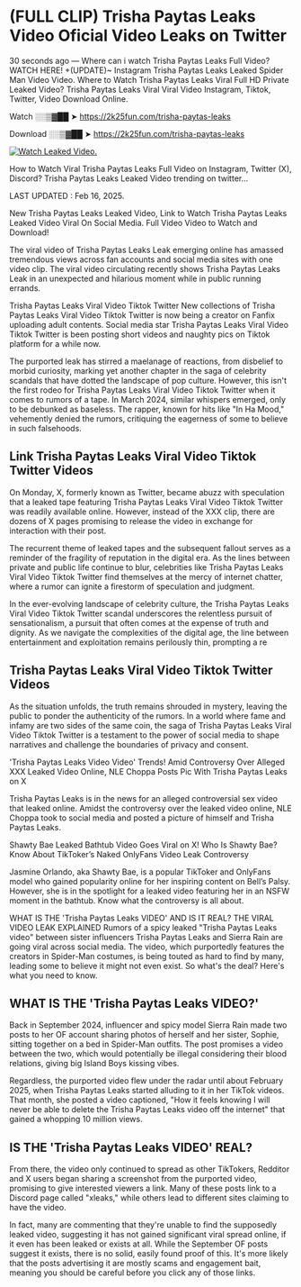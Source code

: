 # (FULL CLIP) Trisha Paytas Leaks Video Oficial Video Leaks on Twitter

30 seconds ago — Where can i watch Trisha Paytas Leaks Full Video? WATCH HERE! +(UPDATE)~ Instagram Trisha Paytas Leaks Leaked Spider Man Video Video. Where to Watch Trisha Paytas Leaks Viral Full HD Private Leaked Video? Trisha Paytas Leaks Viral Viral Video Instagram, Tiktok, Twitter, Video Download Online.

Watch ░░▒▓██ ➤ https://2k25fun.com/trisha-paytas-leaks

Download ░░▒▓██ ➤ https://2k25fun.com/trisha-paytas-leaks

[![Watch Leaked Video.](https://miro.medium.com/v2/resize:fit:828/format:webp/1*cilzJN44JGOrTw9NJCrNHA.gif "Watch Leaked Video")](https://2k25fun.com/trisha-paytas-leaks)

How to Watch Viral Trisha Paytas Leaks Full Video on Instagram, Twitter (X), Discord? Trisha Paytas Leaks Leaked Video trending on twitter...

LAST UPDATED : Feb 16, 2025.

New Trisha Paytas Leaks Leaked Video, Link to Watch Trisha Paytas Leaks Leaked Video Viral On Social Media. Full Video Video to Watch and Download!

The viral video of Trisha Paytas Leaks Leak emerging online has amassed tremendous views across fan accounts and social media sites with one video clip. The viral video circulating recently shows Trisha Paytas Leaks Leak in an unexpected and hilarious moment while in public running errands.

Trisha Paytas Leaks Viral Video Tiktok Twitter New collections of Trisha Paytas Leaks Viral Video Tiktok Twitter is now being a creator on Fanfix uploading adult contents. Social media star Trisha Paytas Leaks Viral Video Tiktok Twitter is been posting short videos and naughty pics on Tiktok platform for a while now.

The purported leak has stirred a maelanage of reactions, from disbelief to morbid curiosity, marking yet another chapter in the saga of celebrity scandals that have dotted the landscape of pop culture. However, this isn't the first rodeo for Trisha Paytas Leaks Viral Video Tiktok Twitter when it comes to rumors of a tape. In March 2024, similar whispers emerged, only to be debunked as baseless. The rapper, known for hits like "In Ha Mood," vehemently denied the rumors, critiquing the eagerness of some to believe in such falsehoods.

## Link Trisha Paytas Leaks Viral Video Tiktok Twitter Videos

On Monday, X, formerly known as Twitter, became abuzz with speculation that a leaked tape featuring Trisha Paytas Leaks Viral Video Tiktok Twitter was readily available online. However, instead of the XXX clip, there are dozens of X pages promising to release the video in exchange for interaction with their post.

The recurrent theme of leaked tapes and the subsequent fallout serves as a reminder of the fragility of reputation in the digital era. As the lines between private and public life continue to blur, celebrities like Trisha Paytas Leaks Viral Video Tiktok Twitter find themselves at the mercy of internet chatter, where a rumor can ignite a firestorm of speculation and judgment.

In the ever-evolving landscape of celebrity culture, the Trisha Paytas Leaks Viral Video Tiktok Twitter scandal underscores the relentless pursuit of sensationalism, a pursuit that often comes at the expense of truth and dignity. As we navigate the complexities of the digital age, the line between entertainment and exploitation remains perilously thin, prompting a re

##  Trisha Paytas Leaks Viral Video Tiktok Twitter Videos

As the situation unfolds, the truth remains shrouded in mystery, leaving the public to ponder the authenticity of the rumors. In a world where fame and infamy are two sides of the same coin, the saga of Trisha Paytas Leaks Viral Video Tiktok Twitter is a testament to the power of social media to shape narratives and challenge the boundaries of privacy and consent.

'Trisha Paytas Leaks Video Video' Trends! Amid Controversy Over Alleged XXX Leaked Video Online, NLE Choppa Posts Pic With Trisha Paytas Leaks on X

Trisha Paytas Leaks is in the news for an alleged controversial sex video that leaked online. Amidst the controversy over the leaked video online, NLE Choppa took to social media and posted a picture of himself and Trisha Paytas Leaks.

Shawty Bae Leaked Bathtub Video Goes Viral on X! Who Is Shawty Bae? Know About TikToker’s Naked OnlyFans Video Leak Controversy

Jasmine Orlando, aka Shawty Bae, is a popular TikToker and OnlyFans model who gained popularity online for her inspiring content on Bell’s Palsy. However, she is in the spotlight for a leaked video featuring her in an NSFW moment in the bathtub. Know what the controversy is all about.

WHAT IS THE 'Trisha Paytas Leaks VIDEO' AND IS IT REAL? THE VIRAL VIDEO LEAK EXPLAINED Rumors of a spicy leaked "Trisha Paytas Leaks video" between sister influencers Trisha Paytas Leaks and Sierra Rain are going viral across social media. The video, which purportedly features the creators in Spider-Man costumes, is being touted as hard to find by many, leading some to believe it might not even exist. So what's the deal? Here's what you need to know.

## WHAT IS THE 'Trisha Paytas Leaks VIDEO?'

Back in September 2024, influencer and spicy model Sierra Rain made two posts to her OF account sharing photos of herself and her sister, Sophie, sitting together on a bed in Spider-Man outfits. The post promises a video between the two, which would potentially be illegal considering their blood relations, giving big Island Boys kissing vibes.

Regardless, the purported video flew under the radar until about February 2025, when Trisha Paytas Leaks started alluding to it in her TikTok videos. That month, she posted a video captioned, "How it feels knowing I will never be able to delete the Trisha Paytas Leaks video off the internet" that gained a whopping 10 million views.

## IS THE 'Trisha Paytas Leaks VIDEO' REAL?

From there, the video only continued to spread as other TikTokers, Redditor and X users began sharing a screenshot from the purported video, promising to give interested viewers a link. Many of these posts link to a Discord page called "xleaks," while others lead to different sites claiming to have the video.

In fact, many are commenting that they're unable to find the supposedly leaked video, suggesting it has not gained significant viral spread online, if it even has been leaked or exists at all. While the September OF posts suggest it exists, there is no solid, easily found proof of this. It's more likely that the posts advertising it are mostly scams and engagement bait, meaning you should be careful before you click any of those links.